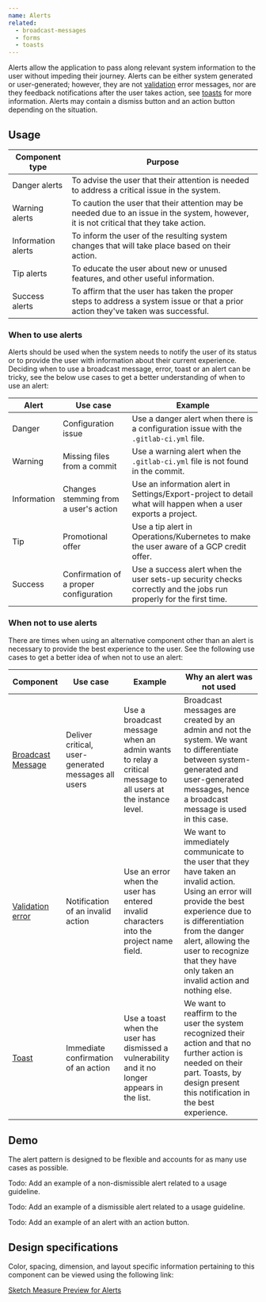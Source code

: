 ```yaml
---
name: Alerts
related:
  - broadcast-messages
  - forms
  - toasts
---
```


Alerts allow the application to pass along relevant system information to the user without impeding their journey. Alerts can be either system generated or user-generated; however, they are not [validation](https://design.gitlab.com/components/forms#validation) error messages, nor are they feedback notifications after the user takes action, see [toasts](https://design.gitlab.com/components/toasts) for more information. Alerts may contain a dismiss button and an action button depending on the situation. 

## Usage

|Component type|Purpose|
| --- | --- |
|Danger alerts| To advise the user that their attention is needed to address a critical issue in the system. |
|Warning alerts|To caution the user that their attention may be needed due to an issue in the system, however, it is not critical that they take action.|
|Information alerts| To inform the user of the resulting system changes that will take place based on their action.| 
|Tip alerts| To educate the user about new or unused features, and other useful information.|
|Success alerts| To affirm that the user has taken the proper steps to address a system issue or that a prior action they've taken was successful.|

### When to use alerts

Alerts should be used when the system needs to notify the user of its status or to provide the user with information about their current experience. Deciding when to use a broadcast message, error, toast or an alert can be tricky, see the below use cases to get a better understanding of when to use an alert:

| Alert | Use case | Example |
| ----- | -------- | -------- |
| Danger | Configuration issue | Use a danger alert when there is a configuration issue with the `.gitlab-ci.yml` file. |
| Warning | Missing files from a commit | Use a warning alert when the `.gitlab-ci.yml` file is not found in the commit. |  
| Information | Changes stemming from a user's action | Use an information alert in Settings/Export-project to detail what will happen when a user exports a project.  |
| Tip | Promotional offer  | Use a tip alert in Operations/Kubernetes to make the user aware of a GCP credit offer. |
| Success | Confirmation of a proper configuration | Use a success alert when the user sets-up security checks correctly and the jobs run properly for the first time. |

### When not to use alerts

There are times when using an alternative component other than an alert is necessary to provide the best experience to the user. See the following use cases to get a better idea of when not to use an alert: 

| Component | Use case | Example | Why an alert was not used |
| ---- | ---- | ---- | ---- |
| [Broadcast Message](https://design.gitlab.com/components/broadcast-messages) | Deliver critical, user-generated messages all users | Use a broadcast message when an admin wants to relay a critical message to all users at the instance level. | Broadcast messages are created by an admin and not the system. We want to differentiate between system-generated and user-generated messages, hence a broadcast message is used in this case. |
| [Validation error](https://design.gitlab.com/components/forms#validation) | Notification of an invalid action | Use an error when the user has entered invalid characters into the project name field. | We want to immediately communicate to the user that they have taken an invalid action. Using an error will provide the best experience due to is differentiation from the danger alert, allowing the user to recognize that they have only taken an invalid action and nothing else. |
| [Toast](https://design.gitlab.com/components/toasts) | Immediate confirmation of an action | Use a toast when the user has dismissed a vulnerability and it no longer appears in the list.  |  We want to reaffirm to the user the system recognized their action and that no further action is needed on their part. Toasts, by design present this notification in the best experience. |

## Demo

The alert pattern is designed to be flexible and accounts for as many use cases as possible.

Todo: Add an example of a non-dismissible alert related to a usage guideline.

Todo: Add an example of a dismissible alert related to a usage guideline.

Todo: Add an example of an alert with an action button.

## Design specifications

Color, spacing, dimension, and layout specific information pertaining to this component can be viewed using the following link:

[Sketch Measure Preview for Alerts](https://gitlab-org.gitlab.io/gitlab-design/hosted/design-gitlab-specs/alerts-spec-previews/)
